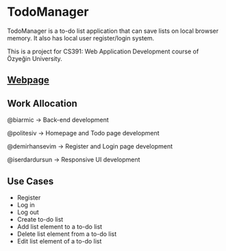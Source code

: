 # TodoManager
TodoManager is a to-do list application that can save lists on local browser memory. It also has local user register/login system.

This is a project for CS391: Web Application Development course of Özyeğin University.

## [Webpage](https://biarmic.github.io/todo-manager/)

## Work Allocation

@biarmic -> Back-end development

@politesiv -> Homepage and Todo page development

@demirhansevim -> Register and Login page development

@iserdardursun -> Responsive UI development

## Use Cases
* Register
* Log in
* Log out
* Create to-do list
* Add list element to a to-do list
* Delete list element from a to-do list
* Edit list element of a to-do list